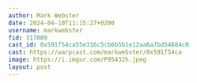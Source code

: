 ```yaml
---
author: Mark Webster
date: 2024-04-10T11:15:27+0200
username: markwebster
fid: 317009
cast_id: 0x591f54ca55e316c5cb6b5b1e12aa6a7bd54684c0
cast: https://warpcast.com/markwebster/0x591f54ca
image: https://i.imgur.com/P95432h.jpeg
layout: post
---
```

  

<img src='https://i.imgur.com/P95432h.jpeg' alt='' referrerpolicy='no-referrer'/>